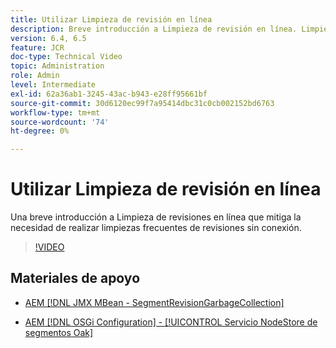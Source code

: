 ```yaml
---
title: Utilizar Limpieza de revisión en línea
description: Breve introducción a Limpieza de revisión en línea. Limpieza de revisión en línea mitiga la necesidad de realizar una limpieza de revisión sin conexión frecuente.
version: 6.4, 6.5
feature: JCR
doc-type: Technical Video
topic: Administration
role: Admin
level: Intermediate
exl-id: 62a36ab1-3245-43ac-b943-e28ff95661bf
source-git-commit: 30d6120ec99f7a95414dbc31c0cb002152bd6763
workflow-type: tm+mt
source-wordcount: '74'
ht-degree: 0%

---
```


# Utilizar Limpieza de revisión en línea

Una breve introducción a Limpieza de revisiones en línea que mitiga la necesidad de realizar limpiezas frecuentes de revisiones sin conexión.

>[!VIDEO](https://video.tv.adobe.com/v/17004?quality=12&learn=on)

## Materiales de apoyo

* [AEM [!DNL JMX MBean - SegmentRevisionGarbageCollection]](http://localhost:4502/system/console/jmx/org.apache.jackrabbit.oak%3Aname%3DSegment+node+store+revision+garbage+collection%2Ctype%3DSegmentRevisionGarbageCollection)

* [AEM [!DNL OSGi Configuration] - [!UICONTROL Servicio NodeStore de segmentos Oak]](http://localhost:4502/system/console/configMgr/org.apache.jackrabbit.oak.segment.SegmentNodeStoreService)
